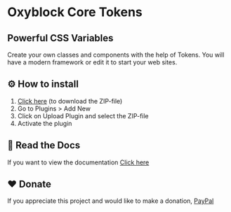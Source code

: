 # Oxyblock Core Tokens

## Powerful CSS Variables

Create your own classes and components with the help of Tokens. You will have a modern framework or edit it to start your web sites.

## ⚙️ How to install

1. [Click here](https://github.com/dev-oxyblock/oxyblock-core-tokens/archive/refs/heads/main.zip) (to download the ZIP-file)
2. Go to Plugins > Add New
3. Click on Upload Plugin and select the ZIP-file
4. Activate the plugin

## 📖 Read the Docs

If you want to view the documentation [Click here](https://core.oxyblock.xyz/docs)

## ❤️ Donate

If you appreciate this project and would like to make a donation, [PayPal](https://www.paypal.com/paypalme/HANUSTUDIOEIRL)
